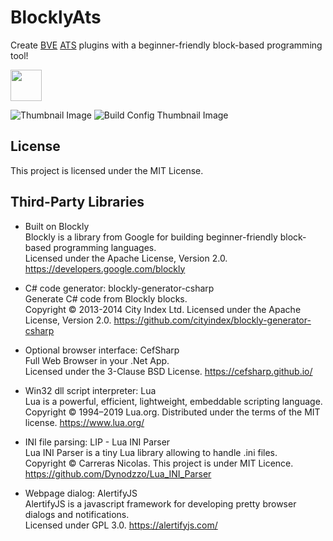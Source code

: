 # BlocklyAts
Create [BVE](http://www.bvets.net) [ATS](http://bvets.net/en/edit/formats/vehicle/ats.html) plugins with a beginner-friendly block-based programming tool!

<img src="https://s3.ax1x.com/2021/01/17/ssWOYD.png" height="50px" />

![Thumbnail Image](https://s3.ax1x.com/2021/01/17/ssW6e0.png)
![Build Config Thumbnail Image](https://s3.ax1x.com/2021/01/17/ssWRFU.png)

## License
This project is licensed under the MIT License.

## Third-Party Libraries
- Built on Blockly  
Blockly is a library from Google for building beginner-friendly block-based programming languages.  
Licensed under the Apache License, Version 2.0.
https://developers.google.com/blockly

- C# code generator: blockly-generator-csharp  
Generate C# code from Blockly blocks.  
Copyright © 2013-2014 City Index Ltd. Licensed under the Apache License, Version 2.0.
https://github.com/cityindex/blockly-generator-csharp

- Optional browser interface: CefSharp  
Full Web Browser in your .Net App.  
Licensed under the 3-Clause BSD License.
https://cefsharp.github.io/

- Win32 dll script interpreter: Lua  
Lua is a powerful, efficient, lightweight, embeddable scripting language.  
Copyright © 1994–2019 Lua.org. Distributed under the terms of the MIT license.
https://www.lua.org/

- INI file parsing: LIP - Lua INI Parser  
Lua INI Parser is a tiny Lua library allowing to handle .ini files.  
Copyright © Carreras Nicolas. This project is under MIT Licence.
https://github.com/Dynodzzo/Lua_INI_Parser

- Webpage dialog: AlertifyJS  
AlertifyJS is a javascript framework for developing pretty browser dialogs and notifications.  
Licensed under GPL 3.0.
https://alertifyjs.com/